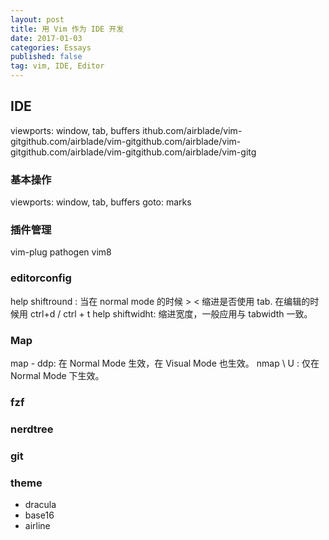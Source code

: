 ```yaml
---
layout: post
title: 用 Vim 作为 IDE 开发 
date: 2017-01-03 
categories: Essays
published: false
tag: vim, IDE, Editor 
---
```


## IDE

viewports: window, tab, buffers ithub.com/airblade/vim-gitgithub.com/airblade/vim-gitgithub.com/airblade/vim-gitgithub.com/airblade/vim-gitgithub.com/airblade/vim-gitg
### 基本操作

viewports: window, tab, buffers
goto: marks

### 插件管理
vim-plug
pathogen
vim8

### editorconfig
help shiftround : 当在 normal mode 的时候 > < 缩进是否使用 tab.
									在编辑的时候用 ctrl+d / ctrl + t
help shiftwidht:  缩进宽度，一般应用与 tabwidth 一致。

### Map
map - ddp: 在 Normal Mode 生效，在 Visual Mode 也生效。
nmap \ U : 仅在 Normal Mode 下生效。


### fzf

### nerdtree

### git

### theme
- dracula
- base16
- airline

